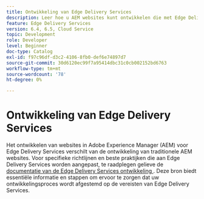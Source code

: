 ```yaml
---
title: Ontwikkeling van Edge Delivery Services
description: Leer hoe u AEM websites kunt ontwikkelen die met Edge Delivery Services worden geleverd.
feature: Edge Delivery Services
version: 6.4, 6.5, Cloud Service
topic: Development
role: Developer
level: Beginner
doc-type: Catalog
exl-id: f97c96df-d3c2-4106-8fb0-def6e74897d7
source-git-commit: 30d6120ec99f7a95414dbc31c0cb002152bd6763
workflow-type: tm+mt
source-wordcount: '78'
ht-degree: 0%

---
```


# Ontwikkeling van Edge Delivery Services

Het ontwikkelen van websites in Adobe Experience Manager (AEM) voor Edge Delivery Services verschilt van de ontwikkeling van traditionele AEM websites. Voor specifieke richtlijnen en beste praktijken die aan Edge Delivery Services worden aangepast, te raadplegen gelieve de [ documentatie van de Edge Delivery Services ontwikkeling ](../edge-delivery-services/developing/prerequisites.md). Deze bron biedt essentiële informatie en stappen om ervoor te zorgen dat uw ontwikkelingsproces wordt afgestemd op de vereisten van Edge Delivery Services.
